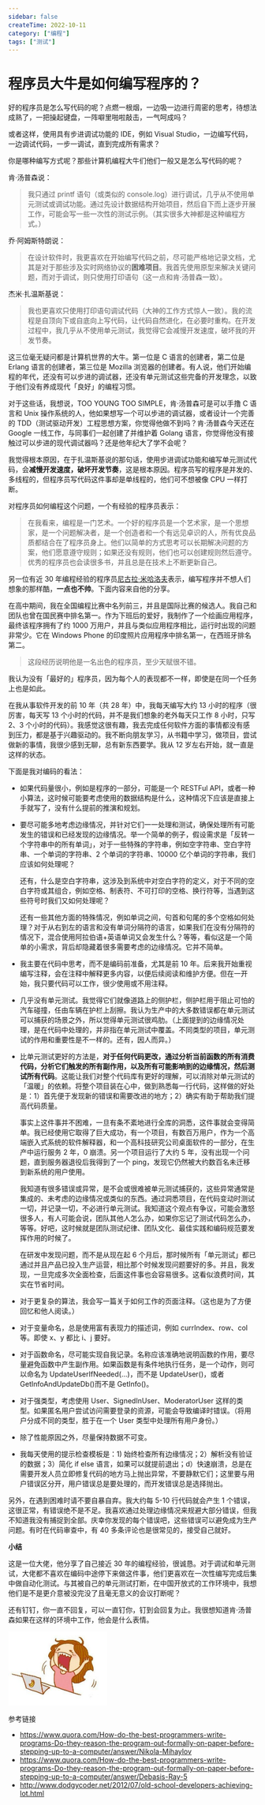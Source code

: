 ```yaml
---
sidebar: false
createTime: 2022-10-11
category: ["编程"] 
tags: ["测试"]
---
```


# 程序员大牛是如何编写程序的？

好的程序员是怎么写代码的呢？点燃一根烟，一边吸一边进行周密的思考，待想法成熟了，一把操起键盘，一阵噼里啪啦敲击，一气呵成吗？

或者这样，使用具有步进调试功能的 IDE，例如 Visual Studio，一边编写代码，一边调试代码，一步一调试，直到完成所有需求？

你是哪种编写方式呢？那些计算机编程大牛们他们一般又是怎么写代码的呢？

肯·汤普森说：

> 我只通过 printf 语句（或类似的 console.log）进行调试，几乎从不使用单元测试或调试功能。通过先设计数据结构开始项目，然后自下而上逐步开展工作，可能会写一些一次性的测试示例。（其实很多大神都是这种编程方式。）

乔·阿姆斯特朗说：

> 在设计软件时，我更喜欢在开始编写代码之前，尽可能严格地记录文档，尤其是对于那些涉及实时网络协议的**困难项目**。我首先使用原型来解决关键问题，而对于调试，则只使用打印语句（这一点和肯·汤普森一致）。

杰米·扎温斯基说：

> 我也更喜欢只使用打印语句调试代码（大神的工作方式惊人一致）。我的流程是自顶向下或自底向上写代码，让代码自然进化，在必要时重构。在开发过程中，我几乎从不使用单元测试，我觉得它会减慢开发速度，破坏我的开发节奏。

这三位毫无疑问都是计算机世界的大牛。第一位是 C 语言的创建者，第二位是 Erlang 语言的创建者，第三位是 Mozilla 浏览器的创建者。有人说，他们开始编程的年代，还没有可以步进的调试器，还没有单元测试这些完备的开发理念，以致于他们没有养成现代「良好」的编程习惯。

对于这些话，我想说，TOO YOUNG TOO SIMPLE，肯·汤普森可是可以手撸 C 语言和 Unix 操作系统的人，他如果想写一个可以步进的调试器，或者设计一个完善的 TDD（测试驱动开发）工程思想方案，你觉得他做不到吗？肯·汤普森今天还在 Google 一线工作，与同事们一起创建了并维护着 Golang 语言，你觉得他没有接触过可以步进的现代调试器吗？还是他年纪大了学不会呢？

我觉得根本原因，在于扎温斯基说的那句话，使用步进调试功能和编写单元测试代码，会**减慢开发速度，破坏开发节奏**，这是根本原因。程序员写的程序是并发的、多线程的，但程序员写代码这件事却是单线程的，他们可不想被像 CPU 一样打断。

对程序员如何编程这个问题，一个有经验的程序员表示：

> 在我看来，编程是一门艺术。一个好的程序员是一个艺术家，是一个思想家，是一个问题解决者，是一个创造者和一个有远见卓识的人，所有优良品质都结合在了程序员身上。他们以简单的方式思考可以长期解决问题的方案，他们愿意遵守规则；如果还没有规则，他们也可以创建规则然后遵守。优秀的程序员也会读很多书，并且总是在技术上不断更新自己。

另一位有近 30 年编程经验的程序员[尼古拉·米哈洛夫](https://www.quora.com/profile/Nikola-Mihaylov)表示，编写程序并不想人们想象的那样酷，**一点也不帅**。下面内容来自他的分享。

在高中期间，我在全国编程比赛中名列前三，并且是国际比赛的候选人。我自己和团队也曾在国民赛中排名第一。作为下班后的爱好，我制作了一个绘画应用程序，最终该程序拥有了约 1000 万用户，并且与类似应用程序相比，运行时出现的问题非常少。它在 Windows Phone 的印度照片应用程序中排名第一，在西班牙排名第二。

> 这段经历说明他是一名出色的程序员，至少天赋很不错。

我认为没有「最好的」程序员，因为每个人的表现都不一样，即使是在同一个任务上也是如此。

在我从事软件开发的前 10 年（共 28 年）中，我每天编写大约 13 小时的程序（很厉害，每天写 13 个小时的代码，并不是我们想象的老外每天只工作 8 小时，只写 2、3 个小时的代码）。我感觉这很有趣，我去完成任何软件方面的事情都没有感到压力，都是基于兴趣驱动的。我不断向朋友学习，从书籍中学习，做项目，尝试做新的事情，我很少感到无聊，总有新东西要学。我从 12 岁左右开始，就一直是这样的状态。

下面是我对编码的看法：

- 如果代码量很小，例如是程序的一部分，可能是一个 RESTFul API，或者一种小算法，这时候可能要考虑使用的数据结构是什么，这种情况下应该是直接上手就写了，没有什么提前的推演和规划。

- 要尽可能多地考虑边缘情况，并针对它们一一处理和测试，确保处理所有可能发生的错误和已经发现的边缘情况。举一个简单的例子，假设需求是「反转一个字符串中的所有单词」，对于一些特殊的字符串，例如空字符串、空白字符串、一个单词的字符串、2 个单词的字符串、10000 亿个单词的字符串，我们应该如何处理呢？

  还有，什么是空白字符串，这涉及到系统中对空白字符的定义，对于不同的空白字符或其组合，例如空格、制表符、不可打印的空格、换行符等，当遇到这些符号时我们又如何处理呢？

  还有一些其他方面的特殊情况，例如单词之间，句首和句尾的多个空格如何处理？对于从右到左的语言和没有单词分隔符的语言，如果我们在没有分隔符的情况下，混合使用阿拉伯语+英语单词又会发生什么？等等，看似这是一个简单的小需求，背后却隐藏着很多需要考虑的边缘情况。它并不简单。

- 我主要在代码中思考，而不是编码前准备，尤其是前 10 年。后来我开始重视编写注释，会在注释中解释更多内容，以便后续阅读和维护方便。但在一开始，我只要代码可以工作，很少使用或不用注释。

- 几乎没有单元测试。我觉得它们就像道路上的侧护栏，侧护栏用于阻止可怕的汽车碰撞，任由车辆在护栏上刮擦。我认为生产中的大多数错误都在单元测试可以捕获的场景之外，所以觉得单元测试很鸡肋。（上面提到的边缘情况处理，是在代码中处理的，并非指在单元测试中覆盖。不同类型的项目，单元测试的作用和重要性是不一样的。还有，因人而异。）

- 比单元测试更好的方法是，**对于任何代码更改，通过分析当前函数的所有消费代码，分析它们触发的所有副作用，以及所有可能影响到的边缘情况，然后测试所有代码**。这能让我们对整个代码库有更好的理解，可以消除对单元测试的「温暖」的依赖。将整个项目装在心中，做到熟悉每一行代码，这样做的好处是：1）首先便于发现新的错误和需要改进的地方；2）确实有助于帮助我们提高代码质量。

  事实上这件事并不困难，一旦有条不紊地进行全库的洞悉，这件事就会变得简单。我已经使用它取得了巨大成功，有一个项目，有数百万用户，作为一个高端嵌入式系统的软件解释器，和一个高科技研究公司桌面软件的一部分，在生产中运行服务 2 年，0 崩溃。另一个项目运行了大约 5 年，没有出现一个问题，直到服务器退役后我得到了一个 ping，发现它仍然被大约数百名未迁移到新系统的用户使用。

  我知道有很多错误或异常，是不会或很难被单元测试捕获的，这些异常通常是集成的、未考虑的边缘情况或类似的东西。通过洞悉项目，在代码变动时测试一切，并记录一切，不必进行单元测试。我知道这个观点有争议，可能会激怒很多人，有人可能会说，团队其他人怎么办，如果你忘记了测试代码怎么办，等等。好吧，这时候就是团队测试纪律、团队文化、最佳实践和编码规范要发挥作用的时候了。

  在研发中发现问题，而不是从现在起 6 个月后，那时候所有「单元测试」都已通过并且产品已投入生产运营，相比那个时候发现问题要好的多。并且，我发现，一旦完成多次全面检查，后面这件事也会容易很多。这看似浪费时间，其实在节省时间。

- 对于更复杂的算法，我会写一篇关于如何工作的页面注释。（这也是为了方便回忆和他人阅读。）

- 对于变量命名，总是使用富有表现力的描述词，例如 currIndex、row、col 等。即使 x、y 都比 i、j 要好。

- 对于函数命名，尽可能实现自我记录。名称应该准确地说明函数的作用，要尽量避免函数中产生副作用。如果函数是有条件地执行任务，是一个动作，则可以命名为 UpdateUserIfNeeded(...)，而不是 UpdateUser()，或者 GetInfoAndUpdateDb()而不是 GetInfo()。

- 对于强类型，考虑使用 User、SignedInUser、ModeratorUser 这样的类型。如果匿名用户尝试访问需要登录的资源，可能会导致编译时错误。（将用户分成不同的类型，胜于在一个 User 类型中处理所有用户身份。）

- 除了性能原因之外，尽量保持数据不可变。

- 我每天使用的提示检查模板是：1) 始终检查所有边缘情况；2）解析没有验证的数据；3）简化 if else 语言，如果可以就提前退出；d）快速崩溃，总是在需要开发人员立即修复代码的地方马上抛出异常，不要静默它们；这里要与用户错误区分开，用户错误总是要处理的，而开发错误总是选择抛出。

另外，在遇到困难时请不要自暴自弃。我大约每 5-10 行代码就会产生 1 个错误，这很正常，有错误绝不是不足。我喜欢通过处理边缘情况来规避大部分错误，但我不知道我没有捕捉到全部。庆幸你发现的每个错误吧，这些错误可以避免成为生产问题。有时在代码审查中，有 40 多条评论也是很常见的，接受自己就好。

**小结**

这是一位大佬，他分享了自己接近 30 年的编程经验，很诚恳。对于调试和单元测试，大佬都不喜欢在编码中途停下来做这件事，他们更喜欢在一次性编写完成后集中做自动化测试。与其被自己的单元测试打断，在中国开放式的工作环境中，我想他们是不是更介意被没完没了且毫无意义的会议打断呢？

还有钉钉，你一直不回复，可以一直钉你，钉到会回复为止。我很想知道肯·汤普森如果在这样的环境中工作，他会是什么表情。

<img src="assets/image-20221011121717446.png" alt="image-20221011121717446" style="zoom:25%;" />

参考链接

- https://www.quora.com/How-do-the-best-programmers-write-programs-Do-they-reason-the-program-out-formally-on-paper-before-stepping-up-to-a-computer/answer/Nikola-Mihaylov
- https://www.quora.com/How-do-the-best-programmers-write-programs-Do-they-reason-the-program-out-formally-on-paper-before-stepping-up-to-a-computer/answer/Debasis-Ray-5
- http://www.dodgycoder.net/2012/07/old-school-developers-achieving-lot.html
